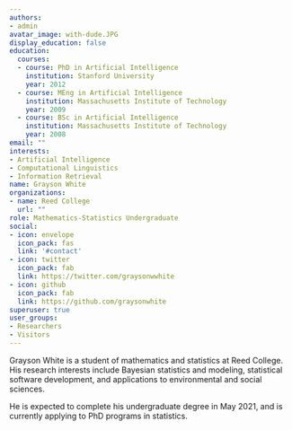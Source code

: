 ```yaml
---
authors:
- admin
avatar_image: with-dude.JPG
display_education: false
education:
  courses:
  - course: PhD in Artificial Intelligence
    institution: Stanford University
    year: 2012
  - course: MEng in Artificial Intelligence
    institution: Massachusetts Institute of Technology
    year: 2009
  - course: BSc in Artificial Intelligence
    institution: Massachusetts Institute of Technology
    year: 2008
email: ""
interests:
- Artificial Intelligence
- Computational Linguistics
- Information Retrieval
name: Grayson White
organizations:
- name: Reed College
  url: ""
role: Mathematics-Statistics Undergraduate
social:
- icon: envelope
  icon_pack: fas
  link: '#contact'
- icon: twitter
  icon_pack: fab
  link: https://twitter.com/graysonwwhite
- icon: github
  icon_pack: fab
  link: https://github.com/graysonwhite
superuser: true
user_groups:
- Researchers
- Visitors
---
```


Grayson White is a student of mathematics and statistics at Reed College. His research interests include Bayesian statistics and modeling, statistical software development, and applications to environmental and social sciences.

He is expected to complete his undergraduate degree in May 2021, and is currently applying to PhD programs in statistics. 
